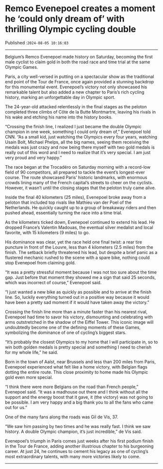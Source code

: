 # Remco Evenepoel creates a moment he ‘could only dream of’ with thrilling Olympic cycling double

Published :`2024-08-05 10:16:03`

---

Belgium’s Remco Evenepoel made history on Saturday, becoming the first male cyclist to claim gold in both the road race and time trial at the same Olympic Games.

Paris, a city well-versed in putting on a spectacular show as the traditional end point of the Tour de France, once again provided a stunning backdrop for this monumental event. Evenepoel’s victory not only showcased his remarkable talent but also added a new chapter to Paris’s rich cycling history, marking an unforgettable day in Olympic sport.

The 24-year-old attacked relentlessly in the final stages as the peloton completed three climbs of Côte de la Butte Montmartre, leaving his rivals in his wake and etching his name into the history books.

“Crossing the finish line, I realized I just became the double Olympic champion in one week, something I could only dream of,” Evenepoel told CNN. “As a small kid, just watching the Olympics every four years, watching Usain Bolt, Michael Phelps, all the big names, seeing them receiving the medals was just crazy and now being there myself with two gold medals is really out of this word and I need to realize that it’s very special. I am just very proud and very happy.”

The race began at the Trocadéro on Saturday morning with a record-low field of 90 competitors, all prepared to tackle the event’s longest-ever course. The route showcased Paris’ historic landmarks, with enormous crowds lining many of the French capital’s streets to cheer on the cyclists. However, it wasn’t until the closing stages that the peloton truly came alive.

Inside the final 40 kilometers (25 miles), Evenepoel broke away from a peloton that included top rivals like Mathieu van der Poel of the Netherlands. He quickly caught up to a group of breakaway riders and then pushed ahead, essentially turning the race into a time trial.

As the kilometers ticked down, Evenepoel continued to extend his lead. He dropped France’s Valentin Madouas, the eventual silver medalist and local favorite, with 15 kilometers (9 miles) to go.

His dominance was clear, yet the race held one final twist: a rear tire puncture in front of the Louvre, less than 4 kilometers (2.5 miles) from the finish. The setback briefly threatened his lead, but despite a brief panic as a flustered mechanic rushed to the scene with a spare bike, nothing could stop Evenepoel from claiming gold.

“It was a pretty stressful moment because I was not too sure about the time gap. Just before that moment they showed me a sign that said 25 seconds, which was incorrect of course,” Evenepoel said.

“I just wanted a new bike as quickly as possible and to arrive at the finish line. So, luckily everything turned out in a positive way because it would have been a pretty sad moment if it would have taken away the victory.”

Crossing the finish line more than a minute faster than his nearest rival, Evenepoel had time to savor his victory, dismounting and celebrating with arms outstretched in the shadow of the Eiffel Tower. This iconic image will undoubtedly become one of the defining moments of these Games, symbolizing the dominance of one of cycling’s biggest stars.

“It’s probably the closest Olympics to my home that I will participate in, so to win both golden medals is pretty special and something I need to cherish for my whole life,” he said.

Born in the town of Aalst, near Brussels and less than 200 miles from Paris, Evenepoel experienced what felt like a home victory, with Belgian flags dotting the entire route. This close proximity to home made his Olympic gold even more special.

“I think there were more Belgians on the road than French people,” Evenepoel said. “It was a madhouse out there and I think without all the support and the energy boost that it gave, it (the victory) was not going to be possible. I am very happy and a big thank you to all the fans who came out for us.”

One of the many fans along the roads was Gil de Vis, 37.

“We saw him passing by two times and he was really fast. I think we saw history. A double Olympic champion, it’s just incredible,” de Vis said.

Evenepoel’s triumph in Paris comes just weeks after his first podium finish in the Tour de France, adding another illustrious chapter to his burgeoning career. At just 24, he continues to cement his legacy as one of cycling’s most extraordinary talents, with many more victories likely to come.

---

